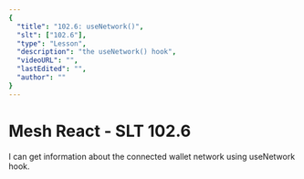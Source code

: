 ```yaml
---
{
  "title": "102.6: useNetwork()",
  "slt": ["102.6"],
  "type": "Lesson",
  "description": "the useNetwork() hook",
  "videoURL": "",
  "lastEdited": "",
  "author": ""
}
---
```


# Mesh React - SLT 102.6

I can get information about the connected wallet network using useNetwork hook.